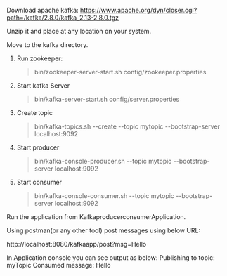 Download apache kafka:
https://www.apache.org/dyn/closer.cgi?path=/kafka/2.8.0/kafka_2.13-2.8.0.tgz

Unzip it and place at any location on your system.

Move to the kafka directory.
 1. Run zookeeper:
    >  bin/zookeeper-server-start.sh config/zookeeper.properties
 2. Start kafka Server
    >  bin/kafka-server-start.sh config/server.properties
 3. Create topic
    >  bin/kafka-topics.sh --create --topic mytopic --bootstrap-server localhost:9092   
 3. Start producer
    >  bin/kafka-console-producer.sh --topic mytopic --bootstrap-server localhost:9092
 4. Start consumer
    >  bin/kafka-console-consumer.sh --topic mytopic --bootstrap-server localhost:9092

Run the application from KafkaproducerconsumerApplication.

Using postman(or any other tool) post messages using below URL:

http://localhost:8080/kafkaapp/post?msg=Hello

In Application console you can see output as below:
Publishing to topic: myTopic
Consumed message: Hello